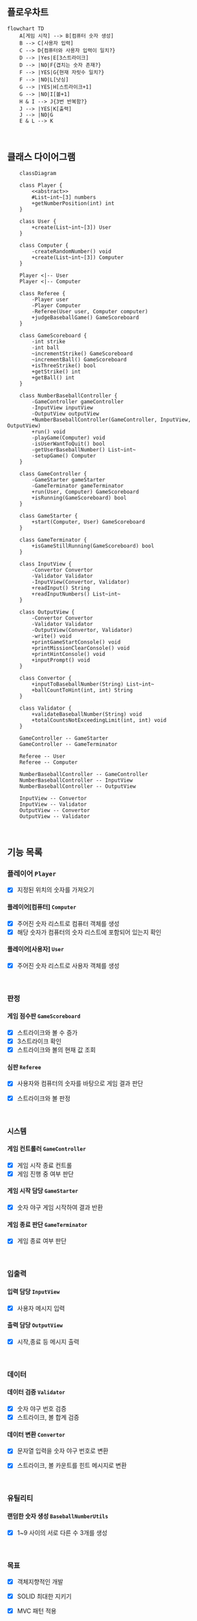 ## 플로우차트
```mermaid
flowchart TD
    A[게임 시작] --> B[컴퓨터 숫자 생성]
    B --> C[사용자 입력]  
    C --> D{컴퓨터와 사용자 입력이 일치?}
    D --> |Yes|E[3스트라이크]
    D --> |NO|F{겹치는 숫자 존재?}
    F --> |YES|G{현재 자릿수 일치?}
    F --> |NO|L[낫싱]
    G --> |YES|H[스트라이크+1]
    G --> |NO|I[볼+1]
    H & I --> J{3번 반복함?}
    J --> |YES|K[출력]
    J --> |NO|G
    E & L --> K
```

<br>

## 클래스 다이어그램
```mermaid
    classDiagram

    class Player {
        <<abstract>>
        #List~int~[3] numbers
        +getNumberPosition(int) int
    }
    
    class User {
        +create(List~int~[3]) User
    }

    class Computer {
        -createRandomNumber() void
        +create(List~int~[3]) Computer
    }

    Player <|-- User
    Player <|-- Computer

    class Referee {
        -Player user
        -Player Computer
        -Referee(User user, Computer computer)
        +judgeBaseballGame() GameScoreboard
    }

    class GameScoreboard {
        -int strike
        -int ball
        ~incrementStrike() GameScoreboard
        ~incrementBall() GameScoreboard
        +isThreeStrike() bool
        +getStrike() int
        +getBall() int
    }

    class NumberBaseballController {
        -GameController gameController
        -InputView inputView
        -OutputView outputView
        +NumberBaseballController(GameController, InputView, OutputView)
        +run() void
        -playGame(Computer) void
        -isUserWantToQuit() bool
        -getUserBaseballNumber() List~int~
        -setupGame() Computer
    }

    class GameController {
        -GameStarter gameStarter
        -GameTerminator gameTerminator
        +run(User, Computer) GameScoreboard
        +isRunning(GameScoreboard) bool
    }

    class GameStarter {
        +start(Computer, User) GameScoreboard
    }

    class GameTerminator {
        +isGameStillRunning(GameScoreboard) bool
    }

    class InputView {
        -Convertor Convertor
        -Validator Validator
        -InputView(Convertor, Validator)
        +readInput() String
        +readInputNumbers() List~int~
    }

    class OutputView {
        -Convertor Convertor
        -Validator Validator
        -OutputView(Convertor, Validator)
        -write() void
        +printGameStartConsole() void
        +printMissionClearConsole() void
        +printHintConsole() void
        +inputPrompt() void
    }

    class Convertor {
        +inputToBaseballNumber(String) List~int~
        +ballCountToHint(int, int) String
    }

    class Validator {
        +validateBaseballNumber(String) void
        +totalCountsNotExceedingLimit(int, int) void
    }

    GameController -- GameStarter
    GameController -- GameTerminator
    
    Referee -- User
    Referee -- Computer

    NumberBaseballController -- GameController
    NumberBaseballController -- InputView
    NumberBaseballController -- OutputView
        
    InputView -- Convertor
    InputView -- Validator 
    OutputView -- Convertor
    OutputView -- Validator 
```

<br>

## 기능 목록

### 플레이어 `Player`
- [x] 지정된 위치의 숫자를 가져오기

#### 플레이어[컴퓨터] `Computer`
- [x] 주어진 숫자 리스트로 컴퓨터 객체를 생성
- [x] 해당 숫자가 컴퓨터의 숫자 리스트에 포함되어 있는지 확인

#### 플레이어[사용자] `User`
- [x] 주어진 숫자 리스트로 사용자 객체를 생성

<br>

### 판정
#### 게임 점수판 `GameScoreboard`
- [x] 스트라이크와 볼 수 증가 
- [x] 3스트라이크 확인
- [x] 스트라이크와 볼의 현재 값 조회

#### 심판 `Referee`
- [x] 사용자와 컴퓨터의 숫자를 바탕으로 게임 결과 판단
- [x] 스트라이크와 볼 판정


<br>

### 시스템
#### 게임 컨트롤러 `GameController`
- [x] 게임 시작 종료 컨트롤
- [x] 게임 진행 중 여부 판단

#### 게임 시작 담당 `GameStarter`
- [x] 숫자 야구 게임 시작하여 결과 반환

#### 게임 종료 판단 `GameTerminator`
- [x] 게임 종료 여부 판단

<br>

### 입출력
#### 입력 담당 `InputView`
- [x] 사용자 메시지 입력

#### 출력 담당 `OutputView`
- [x] 시작,종료 등 메시지 출력

<br>

### 데이터
#### 데이터 검증 `Validator`
- [x] 숫자 야구 번호 검증
- [x] 스트라이크, 볼 합계 검증

#### 데이터 변환 `Convertor`
- [x] 문자열 입력을 숫자 야구 번호로 변환
- [x] 스트라이크, 볼 카운트를 힌트 메시지로 변환


<br>

### 유틸리티
#### 랜덤한 숫자 생성 `BaseballNumberUtils`
- [x] 1~9 사이의 서로 다른 수 3개를 생성

<br>

### 목표
- [x] 객체지향적인 개발
- [x] SOLID 최대한 지키기
- [x] MVC 패턴 적용

